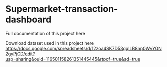# Supermarket-transaction-dashboard

Full documentation of this project here 

Download dataset used in this project here https://docs.google.com/spreadsheets/d/12zoa4SK7D53gqILB8np0WvYGN2gyPjCD/edit?usp=sharing&ouid=116501158261351445445&rtpof=true&sd=true
